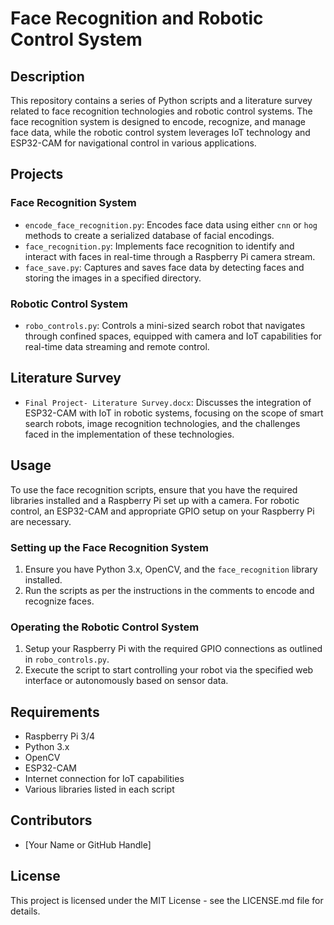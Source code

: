 
# Face Recognition and Robotic Control System

## Description
This repository contains a series of Python scripts and a literature survey related to face recognition technologies and robotic control systems. The face recognition system is designed to encode, recognize, and manage face data, while the robotic control system leverages IoT technology and ESP32-CAM for navigational control in various applications.

## Projects

### Face Recognition System
- `encode_face_recognition.py`: Encodes face data using either `cnn` or `hog` methods to create a serialized database of facial encodings.
- `face_recognition.py`: Implements face recognition to identify and interact with faces in real-time through a Raspberry Pi camera stream.
- `face_save.py`: Captures and saves face data by detecting faces and storing the images in a specified directory.

### Robotic Control System
- `robo_controls.py`: Controls a mini-sized search robot that navigates through confined spaces, equipped with camera and IoT capabilities for real-time data streaming and remote control.

## Literature Survey
- `Final Project- Literature Survey.docx`: Discusses the integration of ESP32-CAM with IoT in robotic systems, focusing on the scope of smart search robots, image recognition technologies, and the challenges faced in the implementation of these technologies.

## Usage
To use the face recognition scripts, ensure that you have the required libraries installed and a Raspberry Pi set up with a camera. For robotic control, an ESP32-CAM and appropriate GPIO setup on your Raspberry Pi are necessary.

### Setting up the Face Recognition System
1. Ensure you have Python 3.x, OpenCV, and the `face_recognition` library installed.
2. Run the scripts as per the instructions in the comments to encode and recognize faces.

### Operating the Robotic Control System
1. Setup your Raspberry Pi with the required GPIO connections as outlined in `robo_controls.py`.
2. Execute the script to start controlling your robot via the specified web interface or autonomously based on sensor data.

## Requirements
- Raspberry Pi 3/4
- Python 3.x
- OpenCV
- ESP32-CAM
- Internet connection for IoT capabilities
- Various libraries listed in each script

## Contributors
- [Your Name or GitHub Handle]

## License
This project is licensed under the MIT License - see the LICENSE.md file for details.

